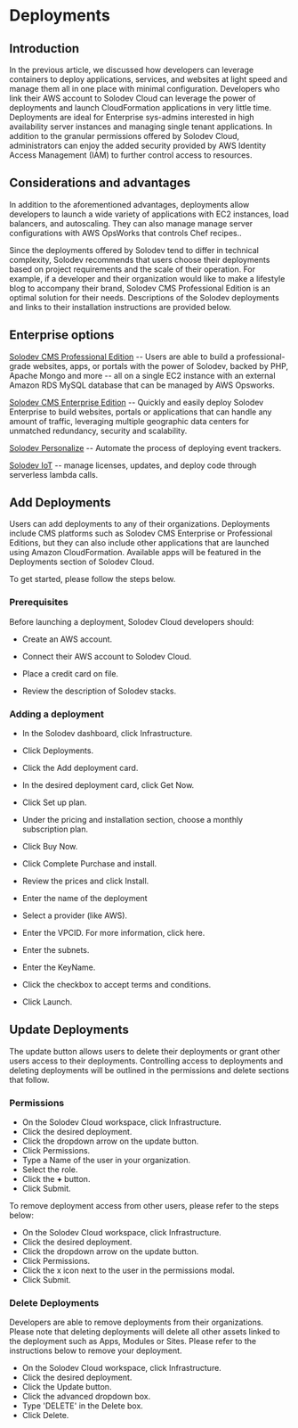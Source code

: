 # Deployments

## Introduction
In the previous article, we discussed how developers can leverage containers to deploy applications, services, and websites at light speed and manage them all in one place with minimal configuration. Developers who link their AWS account to Solodev Cloud can leverage the power of deployments and launch CloudFormation applications in very little time. Deployments are ideal for Enterprise sys-admins interested in high availability server instances and managing single tenant applications. In addition to the granular permissions offered by Solodev Cloud, administrators can enjoy the added security provided by AWS Identity Access Management (IAM) to further control access to resources.   

## Considerations and advantages
In addition to the aforementioned advantages, deployments allow developers to launch a wide variety of applications with EC2 instances, load balancers, and autoscaling. They can also manage manage server configurations with AWS OpsWorks that controls Chef recipes..

 

Since the deployments offered by Solodev tend to differ in technical complexity, Solodev recommends that users choose their deployments based on project requirements and the scale of their operation. For example, if a developer and their organization would like to make a lifestyle blog to accompany their brand, Solodev CMS Professional Edition is an optimal solution for their needs. Descriptions of the Solodev deployments and links to their installation instructions are provided below.

 

## Enterprise options
[Solodev CMS Professional Edition](https://github.com/solodev/aws/blob/master/pages/solodev-cms-pro.md) -- Users are able to build a professional-grade websites, apps, or portals with the power of Solodev, backed by PHP, Apache Mongo and more -- all on a single EC2 instance with an external Amazon RDS MySQL database that can be managed by AWS Opsworks.

[Solodev CMS Enterprise Edition](https://www.solodev.com/enterprise/) -- Quickly and easily deploy Solodev Enterprise to build websites, portals or applications that can handle any amount of traffic, leveraging multiple geographic data centers for unmatched redundancy, security and scalability. 

[Solodev Personalize](https://www.solodev.com/marketplace/personalize) -- Automate the process of deploying event trackers. 

[Solodev IoT](https://www.solodev.com/marketplace/iot) -- manage licenses, updates, and deploy code through serverless lambda calls.

## Add Deployments

Users can add deployments to any of their organizations. Deployments include CMS platforms such as Solodev CMS Enterprise or Professional Editions, but they can also include other applications that are launched using Amazon CloudFormation. Available apps will be featured in the Deployments section of Solodev Cloud. 

 

To get started, please follow the steps below. 

 

### Prerequisites

Before launching a deployment, Solodev Cloud developers should: 

- Create an AWS account. 

- Connect their AWS account to Solodev Cloud.

- Place a credit card on file.

- Review the description of Solodev stacks. 

### Adding a deployment

- In the Solodev dashboard, click Infrastructure.

- Click Deployments.

- Click the Add deployment card.

- In the desired deployment card, click Get Now.

- Click Set up plan.

- Under the pricing and installation section, choose a monthly subscription plan.

- Click Buy Now.

- Click Complete Purchase and install.

- Review the prices and click Install.

- Enter the name of the deployment

- Select a provider (like AWS).

- Enter the VPCID. For more information, click here.

- Enter the subnets.

- Enter the KeyName.

- Click the checkbox to accept terms and conditions.

- Click Launch.

 
 ## Update Deployments

 The update button allows users to delete their deployments or grant other users access to their deployments. Controlling access to deployments and deleting deployments will be outlined in the permissions and delete sections that follow. 

 ### Permissions

- On the Solodev Cloud workspace, click Infrastructure.
- Click the desired deployment. 
- Click the dropdown arrow on the update button.
- Click Permissions. 
- Type a Name of the user in your organization. 
- Select the role. 
- Click the **+** button. 
- Click Submit. 

To remove deployment access from other users, please refer to the steps below: 
- On the Solodev Cloud workspace, click Infrastructure.
- Click the desired deployment. 
- Click the dropdown arrow on the update button.
- Click Permissions. 
- Click the x icon next to the user in the permissions modal. 
- Click Submit. 

### Delete Deployments

Developers are able to remove deployments from their organizations. Please note that deleting deployments will delete all other assets linked to the deployment such as Apps, Modules or Sites. Please refer to the instructions below to remove your deployment. 

- On the Solodev Cloud workspace, click Infrastructure.
- Click the desired deployment. 
- Click the Update button. 
- Click the advanced dropdown box. 
- Type 'DELETE' in the Delete box. 
- Click Delete. 